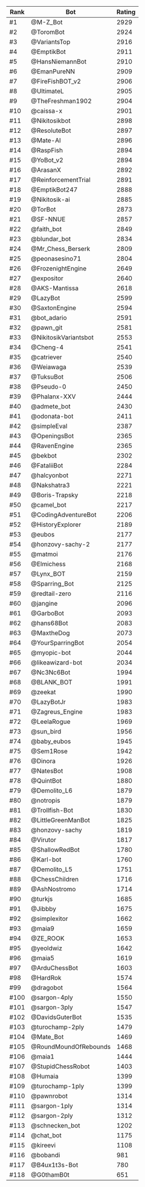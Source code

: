 Rank|Bot|Rating
---|---|---
#1|@M-Z_Bot|2929
#2|@ToromBot|2924
#3|@VariantsTop|2916
#4|@EmptikBot|2911
#5|@HansNiemannBot|2910
#6|@EmanPureNN|2909
#7|@FireFishBOT_v2|2906
#8|@UltimateL|2905
#9|@TheFreshman1902|2904
#10|@caissa-x|2901
#11|@Nikitosikbot|2898
#12|@ResoluteBot|2897
#13|@Mate-AI|2896
#14|@RaspFish|2894
#15|@YoBot_v2|2894
#16|@ArasanX|2892
#17|@ReinforcementTrial|2891
#18|@EmptikBot247|2888
#19|@Nikitosik-ai|2885
#20|@TorBot|2873
#21|@SF-NNUE|2857
#22|@faith_bot|2849
#23|@blundar_bot|2834
#24|@Mr_Chess_Berserk|2809
#25|@peonasesino71|2804
#26|@FrozenightEngine|2649
#27|@expositor|2640
#28|@AKS-Mantissa|2618
#29|@LazyBot|2599
#30|@SaxtonEngine|2594
#31|@bot_adario|2591
#32|@pawn_git|2581
#33|@NikitosikVariantsbot|2553
#34|@Cheng-4|2541
#35|@catriever|2540
#36|@Weiawaga|2539
#37|@TuksuBot|2506
#38|@Pseudo-0|2450
#39|@Phalanx-XXV|2444
#40|@admete_bot|2430
#41|@odonata-bot|2411
#42|@simpleEval|2387
#43|@OpeningsBot|2365
#44|@RavenEngine|2365
#45|@bekbot|2302
#46|@FataliiBot|2284
#47|@halcyonbot|2271
#48|@Nakshatra3|2221
#49|@Boris-Trapsky|2218
#50|@camel_bot|2217
#51|@CodingAdventureBot|2206
#52|@HistoryExplorer|2189
#53|@eubos|2177
#54|@honzovy-sachy-2|2177
#55|@matmoi|2176
#56|@Elmichess|2168
#57|@Lynx_BOT|2159
#58|@Sparring_Bot|2125
#59|@redtail-zero|2116
#60|@jangine|2096
#61|@GarboBot|2093
#62|@hans68Bot|2083
#63|@MaxtheDog|2073
#64|@YourSparringBot|2054
#65|@myopic-bot|2044
#66|@likeawizard-bot|2034
#67|@Nc3Nc6Bot|1994
#68|@BLANK_BOT|1991
#69|@zeekat|1990
#70|@LazyBotJr|1983
#71|@Zagreus_Engine|1983
#72|@LeelaRogue|1969
#73|@sun_bird|1956
#74|@baby_eubos|1945
#75|@Sem1Rose|1942
#76|@Dinora|1926
#77|@NatesBot|1908
#78|@QuintBot|1880
#79|@Demolito_L6|1879
#80|@notropis|1879
#81|@Trollfish-Bot|1830
#82|@LittleGreenManBot|1825
#83|@honzovy-sachy|1819
#84|@Virutor|1817
#85|@ShallowRedBot|1780
#86|@Karl-bot|1760
#87|@Demolito_L5|1751
#88|@ChessChildren|1716
#89|@AshNostromo|1714
#90|@turkjs|1685
#91|@Jibbby|1675
#92|@simplexitor|1662
#93|@maia9|1659
#94|@ZE_ROOK|1653
#95|@yeoldwiz|1642
#96|@maia5|1619
#97|@ArduChessBot|1603
#98|@HardRok|1574
#99|@dragobot|1564
#100|@sargon-4ply|1550
#101|@sargon-3ply|1547
#102|@DavidsGuterBot|1535
#103|@turochamp-2ply|1479
#104|@Mate_Bot|1469
#105|@RoundMoundOfRebounds|1468
#106|@maia1|1444
#107|@StupidChessRobot|1403
#108|@Humaia|1399
#109|@turochamp-1ply|1399
#110|@pawnrobot|1314
#111|@sargon-1ply|1314
#112|@sargon-2ply|1312
#113|@schnecken_bot|1202
#114|@chat_bot|1175
#115|@kireevi|1108
#116|@bobandi|981
#117|@B4ux1t3s-Bot|780
#118|@G0thamB0t|651
